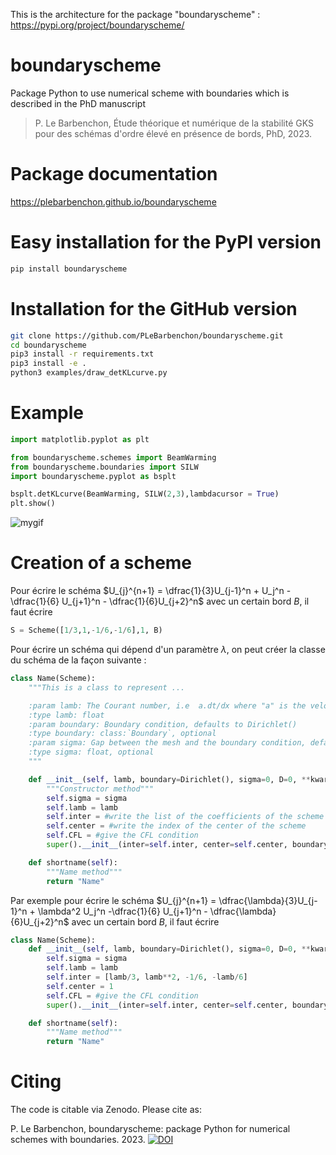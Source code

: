 This is the architecture for the package "boundaryscheme" : https://pypi.org/project/boundaryscheme/


# boundaryscheme
Package Python to use numerical scheme with boundaries which is described in the PhD manuscript 
> P. Le Barbenchon, Étude théorique et numérique de la stabilité GKS pour des schémas d'ordre élevé en présence de bords, PhD, 2023.

# Package documentation

https://plebarbenchon.github.io/boundaryscheme

# Easy installation for the PyPI version

```bash
pip install boundaryscheme
```

# Installation for the GitHub version
```bash
git clone https://github.com/PLeBarbenchon/boundaryscheme.git
cd boundaryscheme
pip3 install -r requirements.txt
pip3 install -e .
python3 examples/draw_detKLcurve.py
```

# Example 
```python
import matplotlib.pyplot as plt

from boundaryscheme.schemes import BeamWarming
from boundaryscheme.boundaries import SILW
import boundaryscheme.pyplot as bsplt

bsplt.detKLcurve(BeamWarming, SILW(2,3),lambdacursor = True)
plt.show()
```

![mygif](https://github.com/PLeBarbenchon/boundaryscheme/assets/92107096/2ca0d414-77a6-410e-a582-a3950699dcf0)

# Creation of a scheme

Pour écrire le schéma $U_{j}^{n+1} = \dfrac{1}{3}U_{j-1}^n + U_j^n -\dfrac{1}{6} U_{j+1}^n - \dfrac{1}{6}U_{j+2}^n$ avec un certain bord $B$, il faut écrire 

```python
S = Scheme([1/3,1,-1/6,-1/6],1, B) 
```


Pour écrire un schéma qui dépend d'un paramètre $\lambda$, on peut créer la classe du schéma de la façon suivante :

```python
class Name(Scheme):
    """This is a class to represent ...

    :param lamb: The Courant number, i.e  a.dt/dx where "a" is the velocity, "dt" the time discretization and "dx" the space discretization
    :type lamb: float
    :param boundary: Boundary condition, defaults to Dirichlet()
    :type boundary: class:`Boundary`, optional
    :param sigma: Gap between the mesh and the boundary condition, defaults to 0
    :type sigma: float, optional
    """

    def __init__(self, lamb, boundary=Dirichlet(), sigma=0, D=0, **kwargs):
        """Constructor method"""
        self.sigma = sigma
        self.lamb = lamb
        self.inter = #write the list of the coefficients of the scheme
        self.center = #write the index of the center of the scheme
        self.CFL = #give the CFL condition
        super().__init__(inter=self.inter, center=self.center, boundary=boundary, sigma=sigma, **kwargs)

    def shortname(self):
        """Name method"""
        return "Name"
```
Par exemple pour écrire le schéma 
$U_{j}^{n+1} = \dfrac{\lambda}{3}U_{j-1}^n + \lambda^2 U_j^n -\dfrac{1}{6} U_{j+1}^n - \dfrac{\lambda}{6}U_{j+2}^n$ avec un certain bord $B$, il faut écrire 

```python
class Name(Scheme):
    def __init__(self, lamb, boundary=Dirichlet(), sigma=0, D=0, **kwargs):
        self.sigma = sigma
        self.lamb = lamb
        self.inter = [lamb/3, lamb**2, -1/6, -lamb/6]
        self.center = 1
        self.CFL = #give the CFL condition
        super().__init__(inter=self.inter, center=self.center, boundary=boundary, sigma=sigma, **kwargs)

    def shortname(self):
        """Name method"""
        return "Name"
```


# Citing

The code is citable via Zenodo. Please cite as:

P. Le Barbenchon, boundaryscheme: package Python for numerical schemes with boundaries. 2023. [![DOI](https://zenodo.org/badge/DOI/10.5281/zenodo.7773742.svg)](https://doi.org/10.5281/zenodo.7773742)

